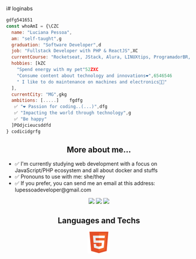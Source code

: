 i# loginabs

```javascript 
gdfg541651
const whoAmI = {\CZC
  name: "Luciana Pessoa",
  am: "self-taught",g
  graduation: "Software Developer",d
  job: "Fullstack Developer with PHP & ReactJS",XC
  currentCourse: "Rocketseat, JStack, Alura, LINUXtips, ProgramadorBR, Dio, Estudonauta.",k
  hobbies: [kZC
    "Spend energy with my pet"52ZXC
    "Consume content about technology and innovations❤️",6546546
    " I like to do maintenance on machines and electronics👩‍🔧‍"
  ],
  currentCity: "MG",gkg
  ambitions: [.....]    fgdfg
   ✅ "❤️ Passion for coding..(...)",dfg
   ✅ "Impacting the world through technology",g
   ✅ "Be happy"
  ]POdjcieucsddfd
} codicidgrfg
```
<div>
  <h2 align="center">More about me...</h2>
  
  <ul>
    <li>✅ I'm currently studying web development with a focus on JavaScript/PHP ecosystem and all about docker and stuffs</li>
    <li>✅ Pronouns to use with me: she/they</li>
    <li>✅ If you prefer, you can send me an email at this address: lupessoadeveloper@gmail.com</li>
  </ul>
  
  <div align="center">
    <a href="https://instagram.com/luciana.developer" target="_blank"><img src="https://img.shields.io/badge/-Instagram-%23E4405F?style=for-the-badge&logo=instagram&logoColor=white" target="_blank"></a>
    <a href="#" target="_blank"><img src="https://img.shields.io/badge/-LinkedIn-%230077B5?style=for-the-badge&logo=linkedin&logoColor=white" target="_blank"></a>
    <a href="#" target="_blank"><img src="https://img.shields.io/badge/-Rocketseat-blueviolet?style=for-the-badge" target="_blank"></a>
  </div>
</div>

<div align="center">
  <h2>Languages and Techs</h2>
    <img align="center" alt="Pedro-HTML" height="60" width="60" src="https://raw.githubusercontent.com/devicons/devicon/master/icons/html5/html5-original.svg">
